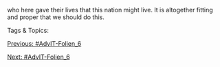 who here gave their lives that this nation 
might live. It is 
altogether fitting and 
proper that we should 
do this. 

   Tags & Topics:
   

[Previous: #AdvIT-Folien_6](AdvIT-Folien_6.md)

[Next: #AdvIT-Folien_6](AdvIT-Folien_6.md)